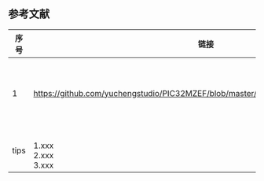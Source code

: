 
## 参考文献
 | 序号 | 链接 | 说明 |
 | --- | ----- | ----- | 
 | 1 |https://github.com/yuchengstudio/PIC32MZEF/blob/master/APP_note/reference/61105F.pdf  | The PIC32 device family  Section 14. Timers | 
 | tips | <br/>1.xxx <br/>2.xxx <br/>3.xxx | | 
